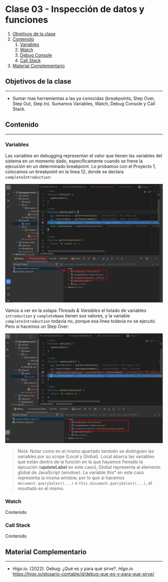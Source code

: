 # Clase 03 - Inspección de datos y funciones

1. [Objetivos de la clase](#objetivos-de-la-clase)
2. [Contenido](#contenido)
   1. [Variables](#variables)
   2. [Watch](#watch)
   3. [Debug Console](#debug-console)
   3. [Call Stack](#call-stack)
3. [Material Complementario](#material-complementario)

## Objetivos de la clase

---

- Sumar mas herramientas a las ya conocidas (breakpoints, Step Over, Step Out, 
Step In). Sumamos Variables, Watch, Debug Console y Call Stack.

## Contenido

---

### Variables

Las variables en debugging representan el valor que tienen las variables del
sistema en un momento dado, específicamente cuando se frene la ejecución en un
determinado breakpoint. Lo probamos con el Proyecto 1, colocamos un breakpoint
en la línea 12, donde se declara `completeIntroduction`:

![img.png](assets%2Fimg.png)

Vamos a ver en la solapa _Threads & Variables_ el listado de variables
`introduction` y `completeName` tienen sus valores, y la variable
`completeIntroduction` todavía no, porque esa línea todavía no se ejecutó. 
Pero si hacemos un Step Over:

![img_1.png](assets%2Fimg_1.png)

> Nota: Notar como en el mismo apartado también se distinguen las variables por 
su scope (Local y Global). Local abarca las variables que están dentro de la
función en la que hayamos frenado la ejecución (**updateLabel** en este caso), 
Global representa al elemento global de JavaScript (window). La variable 
*this** en este caso representa la misma window, por lo que si hacemos 
`document.querySelect(...)` o `this.document.querySelect(...)`, el resultado es 
el mismo.

### Watch

Contenido

### Call Stack

Contenido

## Material Complementario

---

- Higo.io. (2022). Debug: ¿Qué es y para qué sirve?. _Higo.io_
https://higo.io/glosario-contable/d/debug-que-es-y-para-que-sirve/
